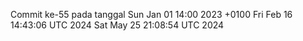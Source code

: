 Commit ke-55 pada tanggal Sun Jan 01 14:00 2023 +0100
Fri Feb 16 14:43:06 UTC 2024
Sat May 25 21:08:54 UTC 2024
